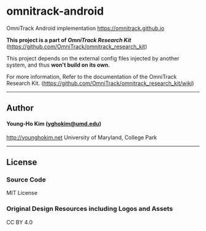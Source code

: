 # omnitrack-android
OmniTrack Android implementation
<https://omnitrack.github.io>

**This project is a part of _OmniTrack Research Kit_** (https://github.com/OmniTrack/omnitrack_research_kit)

This project depends on the external config files injected by another system, and thus **won't build on its own.**

For more information, Refer to the documentation of the OmniTrack Research Kit. (https://github.com/OmniTrack/omnitrack_research_kit/wiki)

---

## Author

#### Young-Ho Kim (yghokim@umd.edu)
http://younghokim.net
University of Maryland, College Park

----

## License

### Source Code
MIT License

### Original Design Resources including Logos and Assets
CC BY 4.0
